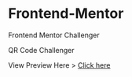 # Frontend-Mentor

Frontend Mentor Challenger

QR Code Challenger

View Preview Here > <a href="https://yurisouzadev.github.io/Frontend-Mentor-QR-Code/">Click here</a>
